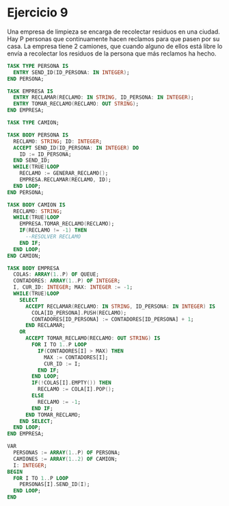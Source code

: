# Ejercicio 9

Una empresa de limpieza se encarga de recolectar residuos en una ciudad. Hay P personas que continuamente hacen reclamos para que pasen por su casa. La empresa tiene 2 camiones, que cuando alguno de ellos está libre lo envía a recolectar los residuos de la persona que más reclamos ha hecho.

```ada
TASK TYPE PERSONA IS
  ENTRY SEND_ID(ID_PERSONA: IN INTEGER);
END PERSONA;

TASK EMPRESA IS
  ENTRY RECLAMAR(RECLAMO: IN STRING, ID_PERSONA: IN INTEGER);
  ENTRY TOMAR_RECLAMO(RECLAMO: OUT STRING);
END EMPRESA;

TASK TYPE CAMION;

TASK BODY PERSONA IS
  RECLAMO: STRING; ID: INTEGER;
  ACCEPT SEND_ID(ID_PERSONA: IN INTEGER) DO
    ID := ID_PERSONA;
  END SEND_ID;
  WHILE(TRUE)LOOP
    RECLAMO := GENERAR_RECLAMO();
    EMPRESA.RECLAMAR(RECLAMO, ID);
  END LOOP;
END PERSONA;

TASK BODY CAMION IS
  RECLAMO: STRING;
  WHILE(TRUE)LOOP
    EMPRESA.TOMAR_RECLAMO(RECLAMO);
    IF(RECLAMO != -1) THEN
      --RESOLVER RECLAMO
    END IF;
  END LOOP;
END CAMION;

TASK BODY EMPRESA
  COLAS: ARRAY(1..P) OF QUEUE;
  CONTADORES: ARRAY(1..P) OF INTEGER;
  I, CUR_ID: INTEGER; MAX: INTEGER := -1;
  WHILE(TRUE)LOOP
    SELECT
      ACCEPT RECLAMAR(RECLAMO: IN STRING, ID_PERSONA: IN INTEGER) IS
        COLA[ID_PERSONA].PUSH(RECLAMO);
        CONTADORES[ID_PERSONA] := CONTADORES[ID_PERSONA] + 1;
      END RECLAMAR;
    OR
      ACCEPT TOMAR_RECLAMO(RECLAMO: OUT STRING) IS
        FOR I TO 1..P LOOP
          IF(CONTADORES[I] > MAX) THEN
            MAX := CONTADORES[I];
            CUR_ID := I;
          END IF;
        END LOOP;
        IF(!COLAS[I].EMPTY()) THEN
          RECLAMO := COLA[I].POP();
        ELSE
          RECLAMO := -1;
        END IF;
      END TOMAR_RECLAMO;
    END SELECT;
  END LOOP;
END EMPRESA;

VAR
  PERSONAS := ARRAY(1..P) OF PERSONA;
  CAMIONES := ARRAY(1..2) OF CAMION;
  I: INTEGER;
BEGIN
  FOR I TO 1..P LOOP
    PERSONAS[I].SEND_ID(I);
  END LOOP;
END
```
